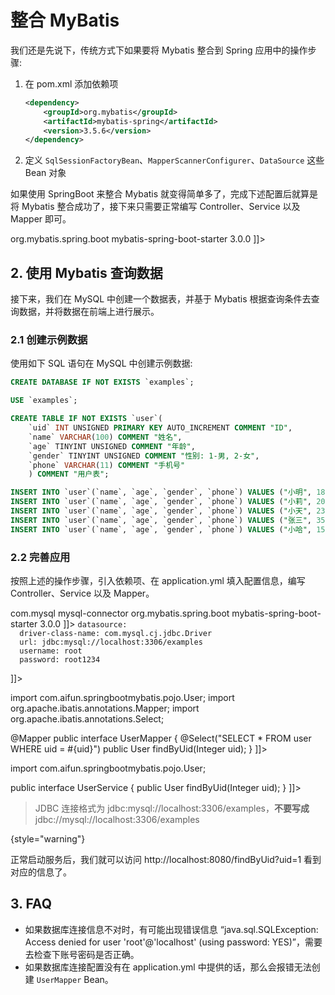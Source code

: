 # 整合 MyBatis

<show-structure depth="3"/>

我们还是先说下，传统方式下如果要将 Mybatis 整合到 Spring 应用中的操作步骤:

1. 在 pom.xml 添加依赖项

    ```xml
    <dependency>
        <groupId>org.mybatis</groupId>
        <artifactId>mybatis-spring</artifactId>
        <version>3.5.6</version>
    </dependency>
    ```
   
2. 定义 `SqlSessionFactoryBean`、`MapperScannerConfigurer`、`DataSource` 这些 Bean 对象

如果使用 SpringBoot 来整合 Mybatis 就变得简单多了，完成下述配置后就算是将 Mybatis 整合成功了，接下来只需要正常编写 Controller、Service 以及 Mapper 即可。

<tabs>
<tab title="依赖项">
<code-block lang="xml">
<![CDATA[
<dependency>
    <groupId>org.mybatis.spring.boot</groupId>
    <artifactId>mybatis-spring-boot-starter</artifactId>
    <version>3.0.0</version>
</dependency>
]]>
</code-block>
</tab>
<tab title="application.yml">
<code-block lang="yaml">
<![CDATA[
spring:
   datasource:
      driver-class-name: com.mysql.cj.jdbc.Driver
      url: jdbc:mysql://localhost:3306/mybatis
      username: root
      password: 1234
]]>
</code-block>
</tab>
</tabs>

## 2. 使用 Mybatis 查询数据

接下来，我们在 MySQL 中创建一个数据表，并基于 Mybatis 根据查询条件去查询数据，并将数据在前端上进行展示。

### 2.1 创建示例数据

使用如下 SQL 语句在 MySQL 中创建示例数据:


```SQL
CREATE DATABASE IF NOT EXISTS `examples`;

USE `examples`;

CREATE TABLE IF NOT EXISTS `user`(
    `uid` INT UNSIGNED PRIMARY KEY AUTO_INCREMENT COMMENT "ID",
    `name` VARCHAR(100) COMMENT "姓名",
    `age` TINYINT UNSIGNED COMMENT "年龄",
    `gender` TINYINT UNSIGNED COMMENT "性别: 1-男, 2-女",
    `phone` VARCHAR(11) COMMENT "手机号"
    ) COMMENT "用户表";

INSERT INTO `user`(`name`, `age`, `gender`, `phone`) VALUES ("小明", 18, 1, "13000000000");
INSERT INTO `user`(`name`, `age`, `gender`, `phone`) VALUES ("小莉", 20, 1, "13000000001");
INSERT INTO `user`(`name`, `age`, `gender`, `phone`) VALUES ("小天", 23, 2, "13000000002");
INSERT INTO `user`(`name`, `age`, `gender`, `phone`) VALUES ("张三", 35, 1, "13000000004");
INSERT INTO `user`(`name`, `age`, `gender`, `phone`) VALUES ("小哈", 15, 2, "13000000006");
```

### 2.2 完善应用

按照上述的操作步骤，引入依赖项、在 application.yml 填入配置信息，编写 Controller、Service 以及 Mapper。


<tabs>
<tab title="引入依赖">
<code-block lang="xml">
<![CDATA[
<dependencies>
     <!--MySQL 依赖-->
     <dependency>
         <groupId>com.mysql</groupId>
         <artifactId>mysql-connector</artifactId>
     </dependency>
     <!--Mybatis 依赖-->
     <dependency>
         <groupId>org.mybatis.spring.boot</groupId>
         <artifactId>mybatis-spring-boot-starter</artifactId>
         <version>3.0.0</version>
     </dependency>
</dependencies>
]]>
</code-block>
</tab>
<tab title="application.yml">
<code-block lang="yaml">
<![CDATA[
spring:
    application:
      name: springboot-mybatis

    datasource:
      driver-class-name: com.mysql.cj.jdbc.Driver
      url: jdbc:mysql://localhost:3306/examples
      username: root
      password: root1234
]]>
</code-block>
</tab>
<tab title="User.java">
<code-block lang="java">
<![CDATA[
package com.aifun.springbootmybatis.pojo;

public class User {
private Integer uid;
private String name;
private Short age;
private Short gender;
private String phone;

    public User() {}

    public User(Integer uid, String name, Short age, Short gender, String phone) {
        this.uid = uid;
        this.name = name;
        this.age = age;
        this.gender = gender;
        this.phone = phone;
    }

    public Integer getUid() {
        return uid;
    }

    public void setUid(Integer uid) {
        this.uid = uid;
    }

    public String getName() {
        return name;
    }

    public void setName(String name) {
        this.name = name;
    }

    public Short getAge() {
        return age;
    }

    public void setAge(Short age) {
        this.age = age;
    }

    public Short getGender() {
        return gender;
    }

    public void setGender(Short gender) {
        this.gender = gender;
    }

    public String getPhone() {
        return phone;
    }

    public void setPhone(String phone) {
        this.phone = phone;
    }
}
]]>
</code-block>
</tab>
<tab title="UserMapper.java">
<code-block lang="java">
<![CDATA[
package com.aifun.springbootmybatis.mapper;

import com.aifun.springbootmybatis.pojo.User;
import org.apache.ibatis.annotations.Mapper;
import org.apache.ibatis.annotations.Select;

@Mapper
public interface UserMapper {
    @Select("SELECT * FROM user WHERE uid = #{uid}")
    public User findByUid(Integer uid);
}
]]>
</code-block>
</tab>
<tab title="UserService.java">
<code-block lang="java">
<![CDATA[
package com.aifun.springbootmybatis.service;

import com.aifun.springbootmybatis.pojo.User;

public interface UserService {
    public User findByUid(Integer uid);
}
]]>
</code-block>
</tab>
<tab title="UserServiceImpl.java">
<code-block lang="java">
<![CDATA[
package com.aifun.springbootmybatis.service;

import com.aifun.springbootmybatis.pojo.User;

public interface UserService {
    public User findByUid(Integer uid);
}
]]>
</code-block>
</tab>
<tab title="UserController.java">
<code-block lang="java">
<![CDATA[
package com.aifun.springbootmybatis.controller;

import com.aifun.springbootmybatis.pojo.User;
import com.aifun.springbootmybatis.service.UserService;
import org.springframework.beans.factory.annotation.Autowired;
import org.springframework.web.bind.annotation.RequestMapping;
import org.springframework.web.bind.annotation.RestController;

@RestController
public class UserController {
    @Autowired
    private UserService userService;
    
    @RequestMapping("/findByUid")
    public User findByUid(Integer uid) {
        return userService.findByUid(uid);
    }
}
]]>
</code-block>
</tab>
</tabs>

> JDBC 连接格式为 jdbc:mysql://localhost:3306/examples，**不要写成** jdbc://mysql://localhost:3306/examples
> 
{style="warning"}


正常启动服务后，我们就可以访问 http://localhost:8080/findByUid?uid=1 看到对应的信息了。

## 3. FAQ

- 如果数据库连接信息不对时，有可能出现错误信息 “java.sql.SQLException: Access denied for user 'root'@'localhost' (using password: YES)”，需要去检查下账号密码是否正确。
- 如果数据库连接配置没有在 application.yml 中提供的话，那么会报错无法创建 `UserMapper` Bean。
